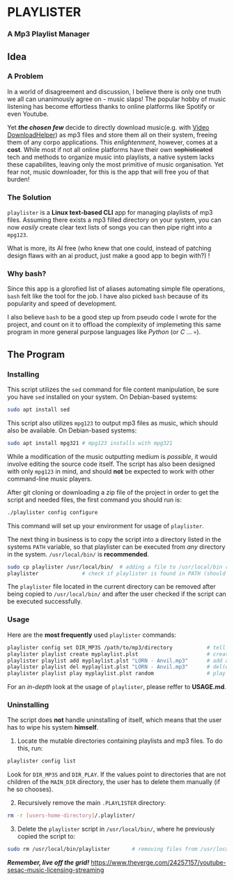 # PLAYLISTER
### A Mp3 Playlist Manager
## Idea
### A Problem
In a world of disagreement and discussion, I believe there is only one truth we all can unanimously agree on - music slaps! The popular hobby of music listening has become effortless thanks to online platforms like Spotify or even Youtube.

Yet **_the chosen few_** decide to directly download music(e.g. with [Video DownloadHelper](https://addons.mozilla.org/en-US/firefox/addon/video-downloadhelper/)) as mp3 files and store them all on their system, freeing them of any corpo applications. This _enlightenment_, however, comes at a **cost**. While most if not all online platforms have their own ~~sophisticated~~ tech and methods to organize music into playlists, a native system lacks these capabilites, leaving only the most primitive of music organisation. Yet fear not, music downloader, for this is the app that will free you of that burden!
### The Solution
`playlister` is a **Linux text-based CLI** app for managing playlists of mp3 files. Assuming there exists a mp3 filled directory on your system, you can now *easily* create clear text lists of songs you can then pipe right into a `mpg123`.

What is more, its AI free (who knew that one could, instead of patching design flaws with an ai product, just make a good app to begin with?) !
### Why bash?
Since this app is a glorofied list of aliases automating simple file operations, `bash` felt like the tool for the job. I have also picked `bash` because of its popularity and speed of development.

I also believe `bash` to be a good step up from pseudo code I wrote for the project, and count on it to offload the complexity of implemeting this same program in more general purpose languages like *Python* (or *C* ... :skull:).
## The Program
### Installing
This script utilizes the `sed` command for file content manipulation, be sure you have `sed` installed on your system.
On Debian-based systems:

```bash
sudo apt install sed
```

This script also utilizes `mpg123` to output mp3 files as music, which should also be available.
On Debian-based systems:

```bash
sudo apt install mpg321 # mpg123 installs with mpg321
```

While a modification of the music outputting medium is *possible*, it would involve editing the source code itself. The script has also been designed with only `mpg123` in mind, and should **not** be expected to work with other command-line music players.
	
After git cloning or downloading a zip file of the project in order to get the script and needed files, the first command you should run is:

```bash
./playlister config configure
```

This command will set up your environment for usage of `playlister`.
	
The next thing in business is to copy the script into a directory listed in the systems `PATH` variable, so that playlister can be executed from *any* directory in the system. `/usr/local/bin/` is **recommended**.

```bash
sudo cp playlister /usr/local/bin/	# adding a file to /usr/local/bin requires root privliges
playlister				# check if playlister is found in PATH (should return "no options given!" error)
```

The `playlister` file located in the current directory can be removed after being copied to `/usr/local/bin/` and after the user checked if the script can be executed successfully.
	
### Usage

Here are the **most frequently** used `playlister` commands:

```bash
playlister config set DIR_MP3S /path/to/mp3/directory			# tell playlister where mp3s are
playlister playlist create myplaylist.plst				        # create a plalist
playlister playlist add myplaylist.plst "LORN - Anvil.mp3"	    # add an entry to a playlist
playlister playlist del myplaylist.plst "LORN - Anvil.mp3"	    # del(ete) an entry from a playlist
playlister playlist play myplaylist.plst random			        # play a playlist randomly
```

For an *in-depth* look at the usage of `playlister`, please reffer to **USAGE.md**.
### Uninstalling
The script does **not** handle uninstalling of itself, which means that the user has to wipe his system **himself**.

1. Locate the mutable directories containing playlists and mp3 files.
To do this, run:

```bash
playlister config list
```

Look for `DIR_MP3S` and `DIR_PLAY`. If the values point to directories that are not children of the `MAIN_DIR` directory, the user has to delete them manually (if he so chooses).

2. Recursively remove the main `.PLAYLISTER` directory:

```bash
rm -r [users-home-directory]/.playlister/
```

3. Delete the `playlister` script in `/usr/local/bin/`, where he previously copied the script to:

```bash
sudo rm /usr/local/bin/playlister		# removing files from /usr/local/bin requres root
```

**_Remember, live off the grid!_**
https://www.theverge.com/24257157/youtube-sesac-music-licensing-streaming
